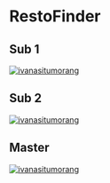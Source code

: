 # RestoFinder

## Sub 1
[![ivanasitumorang](https://circleci.com/gh/ivanasitumorang/RestoFinder.svg?branch=SUB-1&style=svg)](https://app.circleci.com/pipelines/github/ivanasitumorang/RestoFinder)

## Sub 2
[![ivanasitumorang](https://circleci.com/gh/ivanasitumorang/RestoFinder/tree/SUB-2.svg?style=svg)](https://app.circleci.com/pipelines/github/ivanasitumorang/RestoFinder)

## Master
[![ivanasitumorang](https://circleci.com/gh/ivanasitumorang/RestoFinder.svg?branch=master&style=shield)](https://app.circleci.com/pipelines/github/ivanasitumorang/RestoFinder)
